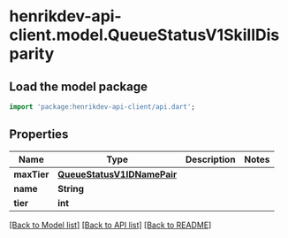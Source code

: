 # henrikdev-api-client.model.QueueStatusV1SkillDisparity

## Load the model package
```dart
import 'package:henrikdev-api-client/api.dart';
```

## Properties
Name | Type | Description | Notes
------------ | ------------- | ------------- | -------------
**maxTier** | [**QueueStatusV1IDNamePair**](QueueStatusV1IDNamePair.md) |  | 
**name** | **String** |  | 
**tier** | **int** |  | 

[[Back to Model list]](../README.md#documentation-for-models) [[Back to API list]](../README.md#documentation-for-api-endpoints) [[Back to README]](../README.md)



